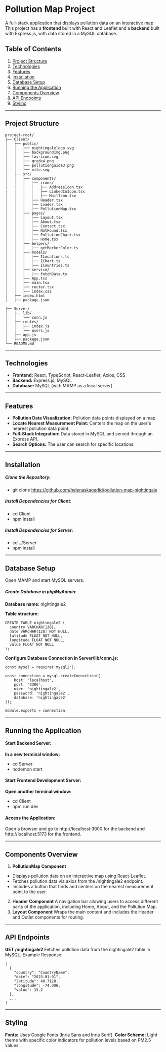 # Pollution Map Project

A full-stack application that displays pollution data on an interactive map. This project has a **frontend** built with React and Leaflet and a **backend** built with Express.js, with data stored in a MySQL database.

## Table of Contents

1. [Project Structure](#project-structure)
2. [Technologies](#technologies)
3. [Features](#features)
4. [Installation](#installation)
5. [Database Setup](#database-setup)
6. [Running the Application](#running-the-application)
7. [Components Overview](#components-overview)
8. [API Endpoints](#api-endpoints)
9. [Styling](#styling)

---

## Project Structure

```
project-root/
├── Client/
│   ├── public/
│   │   ├── nightingalelogo.svg
│   │   ├── backgroundImg.png
│   │   ├── fav-icon.svg
│   │   ├── grade4.png
│   │   ├── pollutionguide3.png
│   │   ├── vite.svg
│   ├── src/
│   │   ├── components/
|   |   |   ├── icons/
|   |   |   |   ├── AddressIcon.tsx
|   |   |   |   ├── LinkedInIcon.tsx
|   |   |   |   ├── MailIcon.tsx
│   │   │   ├── Header.tsx
│   │   │   ├── Loader.tsx
│   │   │   ├── PollutionMap.tsx
│   │   ├── pages/
│   │   │   ├── Layout.tsx
│   │   │   ├── About.tsx
│   │   │   ├── Contact.tsx
│   │   │   ├── NotFound.tsx
│   │   │   ├── PollutionChart.tsx
│   │   │   ├── Home.tsx
│   │   ├── helpers/
│   │   │   ├── getMarkerColor.ts
│   │   ├── models/
│   │   │   ├── ILocations.ts
│   │   │   ├── IChart.ts
│   │   │   ├── ICountries.ts
│   │   ├── service/
│   │   │   ├── fetchData.ts
│   │   ├── App.tsx
│   │   ├── main.tsx
│   │   ├── router.tsx
│   │   ├── index.css
│   ├── index.html
│   ├── package.json

├── Server/
│   ├── lib/
│   │   └── conn.js
│   ├── routes/
│   │   ├── index.js
│   │   └── users.js
│   ├── app.js
│   ├── package.json
└── README.md
```

---

## Technologies

- **Frontend:** React, TypeScript, React-Leaflet, Axios, CSS
- **Backend:** Express.js, MySQL
- **Database:** MySQL (with MAMP as a local server)

---

## Features

- **Pollution Data Visualization:** Pollution data points displayed on a map.
- **Locate Nearest Measurement Point:** Centers the map on the user's nearest pollution data point.
- **Full-Stack Integration:** Data stored in MySQL and served through an Express API.
- **Search Options:** The user can search for specific locations.

---

## Installation

##### Clone the Repository:

- git clone <https://github.com/helenaskagerlid/pollution-map-nightingale>

##### Install Dependencies for Client:

- cd Client
- npm install

##### Install Dependencies for Server:

- cd ../Server
- npm install

---

## Database Setup

Open MAMP and start MySQL servers.

##### Create Database in phpMyAdmin:

**Database name:** nightingale2

**Table structure:**

```
CREATE TABLE nightingale2 (
  country VARCHAR(128),
  date VARCHAR(128) NOT NULL,
  latitude FLOAT NOT NULL,
  longitude FLOAT NOT NULL,
  value FLOAT NOT NULL
);
```

**Configure Database Connection in Server/lib/conn.js:**

```
const mysql = require('mysql2');

const connection = mysql.createConnection({
    host: 'localhost',
    port: '3306',
    user: 'nightingale2',
    password: 'nightingale2',
    database: 'nightingale2'
});

module.exports = connection;
```

---

## Running the Application

#### Start Backend Server:

**In a new terminal window:**

- cd Server
- nodemon start

#### Start Frontend Development Server:

**Open another terminal window:**

- cd Client
- npm run dev

#### Access the Application:

Open a browser and go to http://localhost:3000 for the backend and http://localhost:5173 for the frontend.

---

## Components Overview

1. **PollutionMap Component**

- Displays pollution data on an interactive map using React-Leaflet.
- Fetches pollution data via axios from the /nightingale2 endpoint.
- Includes a button that finds and centers on the nearest measurement point to the user.

2. **Header Component**
   A navigation bar allowing users to access different parts of the application, including Home, About, and the Pollution Map.
3. **Layout Component**
   Wraps the main content and includes the Header and Outlet components for routing.

---

## API Endpoints

**GET /nightingale2**
Fetches pollution data from the nightingale2 table in MySQL.
Example Response:

```
[
  {
    "country": "CountryName",
    "date": "2023-01-01",
    "latitude": 40.7128,
    "longitude": -74.006,
    "value": 15.2
  },
  ...
]
```

---

## Styling

**Fonts:** Uses Google Fonts (Inria Sans and Inria Serif).
**Color Scheme:** Light theme with specific color indicators for pollution levels based on PM2.5 values.
